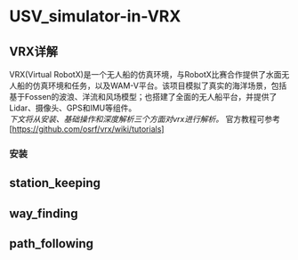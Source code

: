 # USV_simulator-in-VRX
## VRX详解  
VRX(Virtual RobotX)是一个无人船的仿真环境，与RobotX比赛合作提供了水面无人船的仿真环境和任务，以及WAM-V平台。该项目模拟了真实的海洋场景，包括基于Fossen的波浪、洋流和风场模型；也搭建了全面的无人船平台，并提供了Lidar、摄像头、GPS和IMU等组件。  
*下文将从安装、基础操作和深度解析三个方面对vrx进行解析。*
官方教程可参考[https://github.com/osrf/vrx/wiki/tutorials]
### 安装

## station_keeping
## way_finding
## path_following
